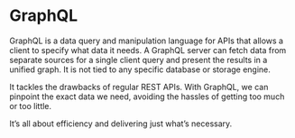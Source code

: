 # GraphQL
GraphQL is a data query and manipulation language for APIs that allows a client to specify what data it needs. 
A GraphQL server can fetch data from separate sources for a single client query and present the results in a unified graph. 
It is not tied to any specific database or storage engine.

It tackles the drawbacks of regular REST APIs. With GraphQL, we can pinpoint the exact data we need, 
avoiding the hassles of getting too much or too little. 

It’s all about efficiency and delivering just what’s necessary.
